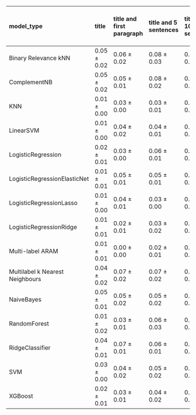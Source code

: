 | model_type                      | title           | title and first paragraph   | title and 5 sentences   | title and 10 sentences   | title and first sentence each paragraph   | raw text            |
|:--------------------------------|:----------------|:----------------------------|:------------------------|:-------------------------|:------------------------------------------|:--------------------|
| Binary Relevance kNN            | 0.05 $\pm$ 0.02 | 0.06 $\pm$ 0.02             | 0.08 $\pm$ 0.03         | 0.08 $\pm$ 0.01          | 0.10 $\pm$ 0.03                           | **0.11 $\pm$ 0.01** |
| ComplementNB                    | 0.05 $\pm$ 0.02 | 0.05 $\pm$ 0.01             | 0.08 $\pm$ 0.02         | 0.05 $\pm$ 0.02          | 0.06 $\pm$ 0.02                           | 0.04 $\pm$ 0.02     |
| KNN                             | 0.01 $\pm$ 0.00 | 0.03 $\pm$ 0.00             | 0.03 $\pm$ 0.01         | 0.02 $\pm$ 0.01          | 0.01 $\pm$ 0.01                           | 0.02 $\pm$ 0.01     |
| LinearSVM                       | 0.01 $\pm$ 0.00 | 0.04 $\pm$ 0.02             | 0.04 $\pm$ 0.01         | 0.05 $\pm$ 0.01          | 0.05 $\pm$ 0.01                           | 0.06 $\pm$ 0.01     |
| LogisticRegression              | 0.02 $\pm$ 0.01 | 0.03 $\pm$ 0.00             | 0.06 $\pm$ 0.01         | 0.03 $\pm$ 0.01          | 0.06 $\pm$ 0.01                           | 0.06 $\pm$ 0.01     |
| LogisticRegressionElasticNet    | 0.01 $\pm$ 0.01 | 0.05 $\pm$ 0.01             | 0.05 $\pm$ 0.01         | 0.04 $\pm$ 0.01          | 0.05 $\pm$ 0.01                           | 0.06 $\pm$ 0.03     |
| LogisticRegressionLasso         | 0.01 $\pm$ 0.00 | 0.04 $\pm$ 0.01             | 0.03 $\pm$ 0.00         | 0.04 $\pm$ 0.01          | 0.03 $\pm$ 0.01                           | 0.04 $\pm$ 0.02     |
| LogisticRegressionRidge         | 0.01 $\pm$ 0.01 | 0.02 $\pm$ 0.01             | 0.03 $\pm$ 0.02         | 0.04 $\pm$ 0.01          | 0.04 $\pm$ 0.01                           | 0.05 $\pm$ 0.00     |
| Multi-label ARAM                | 0.01 $\pm$ 0.01 | 0.00 $\pm$ 0.00             | 0.02 $\pm$ 0.01         | 0.01 $\pm$ 0.01          | 0.00 $\pm$ 0.00                           | 0.01 $\pm$ 0.00     |
| Multilabel k Nearest Neighbours | 0.04 $\pm$ 0.02 | 0.07 $\pm$ 0.02             | 0.07 $\pm$ 0.02         | 0.10 $\pm$ 0.03          | **0.11 $\pm$ 0.03**                       | 0.09 $\pm$ 0.01     |
| NaiveBayes                      | 0.05 $\pm$ 0.01 | 0.05 $\pm$ 0.02             | 0.05 $\pm$ 0.02         | 0.04 $\pm$ 0.00          | 0.04 $\pm$ 0.02                           | 0.04 $\pm$ 0.02     |
| RandomForest                    | 0.01 $\pm$ 0.02 | 0.03 $\pm$ 0.01             | 0.06 $\pm$ 0.03         | 0.05 $\pm$ 0.00          | 0.06 $\pm$ 0.01                           | 0.09 $\pm$ 0.01     |
| RidgeClassifier                 | 0.04 $\pm$ 0.01 | 0.07 $\pm$ 0.01             | 0.06 $\pm$ 0.01         | 0.06 $\pm$ 0.01          | 0.06 $\pm$ 0.01                           | 0.08 $\pm$ 0.01     |
| SVM                             | 0.03 $\pm$ 0.00 | 0.04 $\pm$ 0.02             | 0.05 $\pm$ 0.02         | 0.06 $\pm$ 0.00          | 0.05 $\pm$ 0.01                           | 0.06 $\pm$ 0.01     |
| XGBoost                         | 0.02 $\pm$ 0.01 | 0.03 $\pm$ 0.01             | 0.04 $\pm$ 0.02         | 0.05 $\pm$ 0.00          | 0.07 $\pm$ 0.02                           | 0.08 $\pm$ 0.00     |
